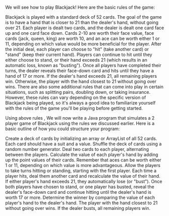 We will see how to play Blackjack! 
Here are the basic rules of the game:

Blackjack is played with a standard deck of 52 cards.
The goal of the game is to have a hand that is closer to 21 than the dealer's hand, without going over 21.
Each player is dealt two cards, and the dealer is dealt one card face up and one card face down.
Cards 2-10 are worth their face value, face cards (jack, queen, king) are worth 10, and an ace can be worth either 1 or 11, depending on which value would be more beneficial for the player.
After the initial deal, each player can choose to "hit" (take another card) or "stand" (keep their current hand).
Players can continue to hit until they either choose to stand, or their hand exceeds 21 (which results in an automatic loss, known as "busting").
Once all players have completed their turns, the dealer reveals their face-down card and hits until they have a hand of 17 or more. If the dealer's hand exceeds 21, all remaining players win. Otherwise, the player with the hand closest to 21 without going over wins.
There are also some additional rules that can come into play in certain situations, such as splitting pairs, doubling down, or taking insurance. However, these rules can vary depending on the specific version of Blackjack being played, so it's always a good idea to familiarize yourself with the rules of the game you'll be playing before getting started.

Using above rules , We will now write a Java program that simulates a 2 player game of Blackjack using the rules we discussed earlier. Here is a basic outline of how you could structure your program:

Create a deck of cards by initializing an array or ArrayList of all 52 cards. Each card should have a suit and a value.
Shuffle the deck of cards using a random number generator.
Deal two cards to each player, alternating between the players.
Calculate the value of each player's hand by adding up the point values of their cards. Remember that aces can be worth either 1 or 11, depending on which value is more advantageous.
Allow the players to take turns hitting or standing, starting with the first player. Each time a player hits, deal them another card and recalculate the value of their hand.
If either player's hand exceeds 21, they automatically lose (or "bust").
Once both players have chosen to stand, or one player has busted, reveal the dealer's face-down card and continue hitting until the dealer's hand is worth 17 or more.
Determine the winner by comparing the value of each player's hand to the dealer's hand. The player with the hand closest to 21 without going over wins. If the dealer busts, all remaining players win.

